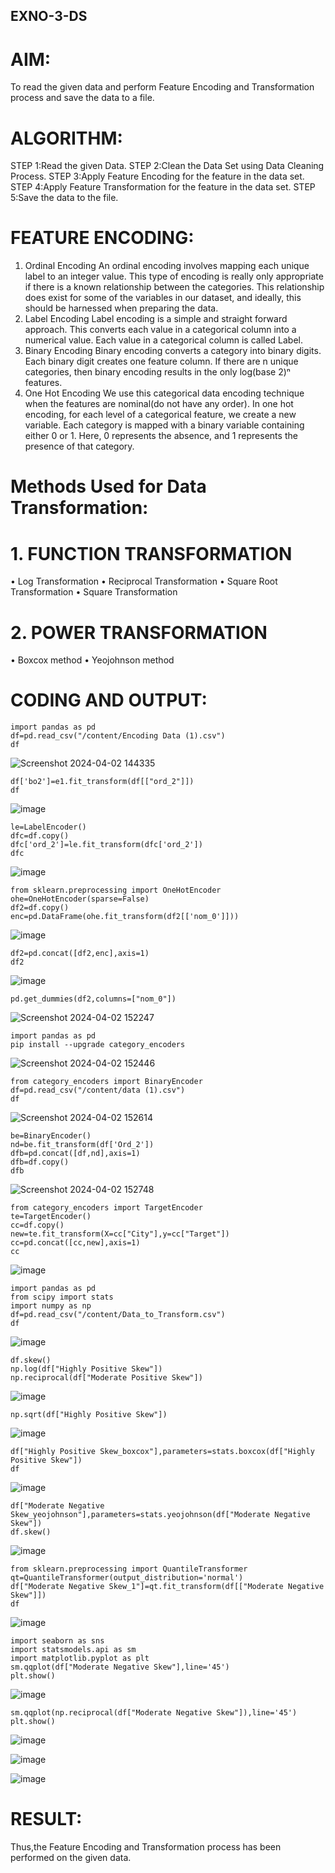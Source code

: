 ## EXNO-3-DS

# AIM:
To read the given data and perform Feature Encoding and Transformation process and save the data to a file.

# ALGORITHM:
STEP 1:Read the given Data.
STEP 2:Clean the Data Set using Data Cleaning Process.
STEP 3:Apply Feature Encoding for the feature in the data set.
STEP 4:Apply Feature Transformation for the feature in the data set.
STEP 5:Save the data to the file.

# FEATURE ENCODING:
1. Ordinal Encoding
An ordinal encoding involves mapping each unique label to an integer value. This type of encoding is really only appropriate if there is a known relationship between the categories. This relationship does exist for some of the variables in our dataset, and ideally, this should be harnessed when preparing the data.
2. Label Encoding
Label encoding is a simple and straight forward approach. This converts each value in a categorical column into a numerical value. Each value in a categorical column is called Label.
3. Binary Encoding
Binary encoding converts a category into binary digits. Each binary digit creates one feature column. If there are n unique categories, then binary encoding results in the only log(base 2)ⁿ features.
4. One Hot Encoding
We use this categorical data encoding technique when the features are nominal(do not have any order). In one hot encoding, for each level of a categorical feature, we create a new variable. Each category is mapped with a binary variable containing either 0 or 1. Here, 0 represents the absence, and 1 represents the presence of that category.

# Methods Used for Data Transformation:
  # 1. FUNCTION TRANSFORMATION
• Log Transformation
• Reciprocal Transformation
• Square Root Transformation
• Square Transformation
  # 2. POWER TRANSFORMATION
• Boxcox method
• Yeojohnson method

# CODING AND OUTPUT:
```
import pandas as pd
df=pd.read_csv("/content/Encoding Data (1).csv")
df
```
![Screenshot 2024-04-02 144335](https://github.com/23007232/EXNO-3-DS/assets/139115574/9d085fc9-4fe5-4159-9305-e382888823d9)
```
df['bo2']=e1.fit_transform(df[["ord_2"]])
df
```
![image](https://github.com/23007232/EXNO-3-DS/assets/139115574/b4aaab8c-4b40-4131-8034-37a5f091c24f)
```
le=LabelEncoder()
dfc=df.copy()
dfc['ord_2']=le.fit_transform(dfc['ord_2'])
dfc
```
![image](https://github.com/23007232/EXNO-3-DS/assets/139115574/cebcb8ac-625c-48f3-a9ba-7c9f3036a532)
```
from sklearn.preprocessing import OneHotEncoder
ohe=OneHotEncoder(sparse=False)
df2=df.copy()
enc=pd.DataFrame(ohe.fit_transform(df2[['nom_0']]))
```
![image](https://github.com/23007232/EXNO-3-DS/assets/139115574/0068ebc8-fc93-4bfd-acea-bd98d0f896cb)
```
df2=pd.concat([df2,enc],axis=1)
df2
```
![image](https://github.com/23007232/EXNO-3-DS/assets/139115574/2e02e687-8d9d-48f4-b1ec-89d3ab3a9092)
```
pd.get_dummies(df2,columns=["nom_0"])
```

![Screenshot 2024-04-02 152247](https://github.com/23007232/EXNO-3-DS/assets/139115574/303b629a-9d26-4362-9208-792a56075e91)

```
import pandas as pd
pip install --upgrade category_encoders
```
![Screenshot 2024-04-02 152446](https://github.com/23007232/EXNO-3-DS/assets/139115574/421fd860-6397-4468-8d90-40662ba19808)
```
from category_encoders import BinaryEncoder
df=pd.read_csv("/content/data (1).csv")
df
```
![Screenshot 2024-04-02 152614](https://github.com/23007232/EXNO-3-DS/assets/139115574/3257608d-4590-442f-a9e3-388cfb181cae)
```
be=BinaryEncoder()
nd=be.fit_transform(df['Ord_2'])
dfb=pd.concat([df,nd],axis=1)
dfb=df.copy()
dfb
```

![Screenshot 2024-04-02 152748](https://github.com/23007232/EXNO-3-DS/assets/139115574/82c2a279-234d-4510-9da1-c385b2354b11)
```
from category_encoders import TargetEncoder
te=TargetEncoder()
cc=df.copy()
new=te.fit_transform(X=cc["City"],y=cc["Target"])
cc=pd.concat([cc,new],axis=1)
cc
```

![image](https://github.com/23007232/EXNO-3-DS/assets/139115574/50b6ba1a-6b27-4ef4-b97a-200cacf262db)
```
import pandas as pd
from scipy import stats
import numpy as np
df=pd.read_csv("/content/Data_to_Transform.csv")
df
```

![image](https://github.com/23007232/EXNO-3-DS/assets/139115574/30b1b5da-5245-45cb-9770-1709c66e9010)
```
df.skew()
np.log(df["Highly Positive Skew"])
np.reciprocal(df["Moderate Positive Skew"])
```

![image](https://github.com/23007232/EXNO-3-DS/assets/139115574/69976ed0-431d-4c7a-94ee-37d9e6da055e)
```
np.sqrt(df["Highly Positive Skew"])
```

![image](https://github.com/23007232/EXNO-3-DS/assets/139115574/f283d52a-20c3-4e15-bf21-17a5629632f9)

```
df["Highly Positive Skew_boxcox"],parameters=stats.boxcox(df["Highly Positive Skew"])
df
```

![image](https://github.com/23007232/EXNO-3-DS/assets/139115574/035fb8b3-6fca-4072-b26e-a9d078977114)
```
df["Moderate Negative Skew_yeojohnson"],parameters=stats.yeojohnson(df["Moderate Negative Skew"])
df.skew()
```

![image](https://github.com/23007232/EXNO-3-DS/assets/139115574/3809b8c3-3e1c-40d2-94b0-8510141d6f0e)
```
from sklearn.preprocessing import QuantileTransformer
qt=QuantileTransformer(output_distribution='normal')
df["Moderate Negative Skew_1"]=qt.fit_transform(df[["Moderate Negative Skew"]])
df
```

![image](https://github.com/23007232/EXNO-3-DS/assets/139115574/4a247bd7-4edf-4184-89ac-04993b38d169)
```
import seaborn as sns
import statsmodels.api as sm
import matplotlib.pyplot as plt
sm.qqplot(df["Moderate Negative Skew"],line='45')
plt.show()
```

![image](https://github.com/23007232/EXNO-3-DS/assets/139115574/c7a3d3d4-87d4-4ec0-a3cc-058bd7ee3049)
```
sm.qqplot(np.reciprocal(df["Moderate Negative Skew"]),line='45')
plt.show()
```

![image](https://github.com/23007232/EXNO-3-DS/assets/139115574/58a008f5-feea-48e4-804a-7ba4dad00211)

![image](https://github.com/23007232/EXNO-3-DS/assets/139115574/c7b7023f-5e3e-42df-a8b8-2da2590e2469)

![image](https://github.com/23007232/EXNO-3-DS/assets/139115574/ae3e267c-c9b1-41e5-ab07-7500853c8ba4)


# RESULT:
Thus,the Feature Encoding and Transformation process has been performed on the given data.


       
